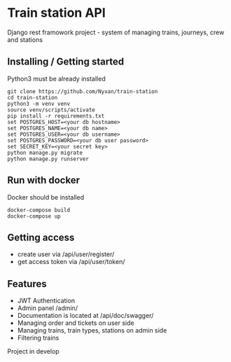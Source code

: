 # Train station API

Django rest framowork project - system of managing trains, journeys, crew and stations

## Installing / Getting started

Python3 must be already installed

```shell
git clone https://github.com/Nyxan/train-station
cd train-station
python3 -m venv venv
source venv/scripts/activate
pip install -r requirements.txt
set POSTGRES_HOST=<your db hostname>
set POSTGRES_NAME=<your db name>
set POSTGRES_USER=<your db username>
set POSTGRES_PASSWORD=<your db user password>
set SECRET_KEY=<your secret key>
python manage.py migrate
python manage.py runserver
```

## Run with docker

Docker should be installed

```shell
docker-compose build
docker-compose up
```

## Getting access

* create user via /api/user/register/
* get access token via /api/user/token/

## Features

* JWT Authentication
* Admin panel /admin/
* Documentation is located at /api/doc/swagger/
* Managing order and tickets on user side
* Managing trains, train types, stations on admin side
* Filtering trains

Project in develop

